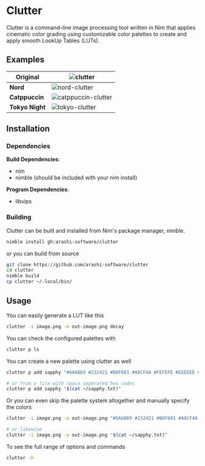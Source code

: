 # Clutter
Clutter is a command-line image processing tool written in Nim that applies cinematic color grading using customizable color palettes to create and apply smooth LookUp Tables (LUTs).
## Examples
| **Original**    | ![clutter](https://github.com/user-attachments/assets/7e2b86cb-a531-4031-984c-3367b8982b74)            |
| --------------- | ------------------------------------------------------------------------------------------------------ |
| **Nord**        | ![nord-clutter](https://github.com/user-attachments/assets/e0223b0d-783d-4dbd-9dcf-42be1e35d27a)       |
| **Catppuccin**  | ![catppuccin-clutter](https://github.com/user-attachments/assets/4a80774a-f863-47a4-8342-70abda49fd08) |
| **Tokyo Night** | ![tokyo-clutter](https://github.com/user-attachments/assets/f8c8c7fb-d492-4e6f-a08f-1b8439c928ac)      |


## Installation
### Dependencies
**Build Dependencies**:
- nim
- nimble (should be included with your nim install)

**Program Dependencies**:
- libvips
### Building
Clutter can be built and installed from Nim's package manager, nimble.
```sh
nimble install gh:arashi-software/clutter
```
or you can build from source
```sh
git clone https://github.com/arashi-software/clutter
cd clutter
nimble build
cp clutter ~/.local/bin/
```

## Usage
You can easily generate a LUT like this
```sh
clutter -i image.png -o out-image.png decay
```

You can check the configured palettes with
```sh
clutter p ls
```

You can create a new palette using clutter as well
```sh
clutter p add sapphy "#6A6B69 #232421 #B0F601 #A8CF4A #FEFEFE #EEEEEE #FF715B #E88873 #F991CC #D8829D #AFCBFF #85BDBF #D7F9FF #74D3AE #F3E9D2 #F9FBB2 #FFB17A #DE6E4B"

# or from a file with space seperated hex codes
clutter p add sapphy "$(cat ~/sapphy.txt)"
```

Or you can even skip the palette system altogether and manually specify the colors
```sh
clutter -i image.png -o out-image.png "#6A6B69 #232421 #B0F601 #A8CF4A #FEFEFE #EEEEEE #FF715B #E88873 #F991CC #D8829D #AFCBFF #85BDBF #D7F9FF #74D3AE #F3E9D2 #F9FBB2 #FFB17A #DE6E4B"

# or likewise
clutter -i image.png -o out-image.png "$(cat ~/sapphy.txt)"
```

To see the full range of options and commands
```sh
clutter -h
```

